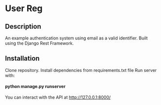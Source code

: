 # User Reg

## Description
An example authentication system using email as a valid identifier.
Built using the Django Rest Framework.

## Installation
Clone repository.
Install dependencies from requirements.txt file
Run server with:

#### python manage.py runserver

You can interact with the API at http://127.0.0.1:8000/